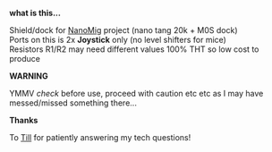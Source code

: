 **what is this...**

Shield/dock for [NanoMig](https://github.com/harbaum/NanoMig) project (nano tang 20k + M0S dock)  
Ports on this is 2x **Joystick** only (no level shifters for mice)  
Resistors R1/R2 may need different values
100% THT so low cost to produce  

**WARNING**

YMMV _check_ before use, proceed with caution etc etc as I may have messed/missed something there...

**Thanks**

To [Till](https://github.com/harbaum/) for patiently answering my tech questions!



